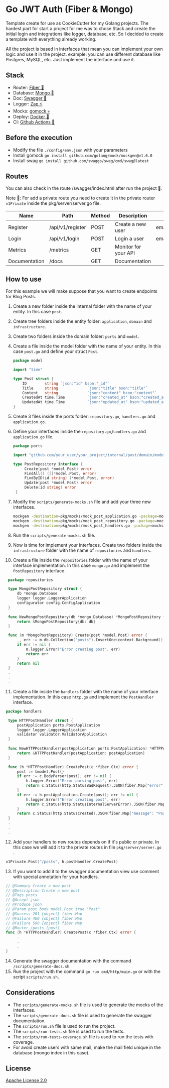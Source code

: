 # Go JWT Auth (Fiber & Mongo)
Template create for use as CookieCutter for my Golang projects. 
The hardest part for start a project for me was to chose Stack and create the initial login and integrations
like logger, database, etc. So I decided to create a template with everything already working.

All the project is based in interfaces that mean you can implement your own logic and use it in the project.
example: you can use different database like Postgres, MySQL, etc. Just implement the interface and use it.

## Stack
- Router: [Fiber 🚀](https://gofiber.io)
- Database: [Mongo 💾](https://www.mongodb.com/docs/drivers/go/current/) 
- Doc: [Swagger 📄](https://github.com/swaggo/swag)
- Logger: [Zap ⚡](https://github.com/uber-go/zap)
- Mocks: [gomock 💀](https://github.com/golang/mock)
- Deploy: [Docker 🐳](https://www.docker.com)
- CI: [Github Actions 🐙](https://docs.github.com/en/actions)

## Before the execution
- Modify the file `./config/env.json` with your parameters
- Install gomock `go install github.com/golang/mock/mockgen@v1.6.0`
- Install swag `go install github.com/swaggo/swag/cmd/swag@latest`

## Routes
You can also check in the route /swagger/index.html after run the project 🤩.

Note 📝: For add a private route you need to create it in the private router `v1Private`
inside the pkg/server/server.go file.

| Name          | Path             | Method | Description          | Request        | Response |
|---------------|------------------|--------|----------------------|----------------|----------|
| Register      | /api/v1/register | POST   | Create a new user    | email,password |          |
| Login         | /api/v1/login    | POST   | Login a user         | email,password | token    |
| Metrics       | /metrics         | GET    | Monitor for your API |                | html     |
| Documentation | /docs            | GET    | Documentation        |                | html     |

## How to use
For this example we will make suppose that you want to create endpoints for Blog Posts.
1. Create a new folder inside the internal folder with the name of your entity. In this case `post`.
2. Create tree folders inside the entity folder: `application`, `domain` and `infrastructure`.
3. Create two folders inside the domain folder: `ports` and `model`.
4. Create a file inside the model folder with the name of your entity. In this case `post.go` and define your struct `Post`.
    ```go
    package model
   
   import "time"  

    type Post struct {
        ID        string `json:"id" bson:"_id"`
        Title     string             `json:"title" bson:"title"`
        Content   string             `json:"content" bson:"content"`
        CreatedAt time.Time          `json:"created_at" bson:"created_at"`
        UpdatedAt time.Time          `json:"updated_at" bson:"updated_at"`
    }
    ```

5. Create 3 files inside the ports folder: `repository.go`, `handlers.go` and `application.go`.
6. Define your interfaces inside the `repository.go`,`handlers.go` and `application.go` file.
   ```go
   package ports
   
   import "github.com/your_user/your_project/internal/post/domain/model"
   
   type PostRepository interface {
        Create(post *model.Post) error
        FindAll() ([]*model.Post, error)
        FindByID(id string) (*model.Post, error)
        Update(post *model.Post) error
        Delete(id string) error
    }
    ```
7. Modify the `scripts/generate-mocks.sh` file and add your three new interfaces.
   ```sh
   mockgen -destination=pkg/mocks/mock_post_application.go -package=mocks --build_flags=--mod=mod github.com/solrac97gr/go-jwt-auth/internal/post/domain/ports PostApplication &&
   mockgen -destination=pkg/mocks/mock_post_repository.go -package=mocks --build_flags=--mod=mod github.com/solrac97gr/go-jwt-auth/internal/post/domain/ports PostRepository &&
   mockgen -destination=pkg/mocks/mock_post_handlers.go -package=mocks --build_flags=--mod=mod github.com/solrac97gr/go-jwt-auth/internal/post/domain/ports PostHandlers
   ```
8. Run the `scripts/generate-mocks.sh` file.
9. Now is time for implement your interfaces. Create two folders inside the `infrastructure` folder with the name of `repositories` and `handlers`.
10. Create a file inside the `repositories` folder with the name of your interface implementation. In this case `mongo.go` and implement the `PostRepository` interface.
   ```go
    package repositories

    type MongoPostRepository struct {
        db *mongo.Database
        logger logger.LoggerApplication
        configurator config.ConfigApplication
    }
    
    func NewMongoPostRepository(db *mongo.Database) *MongoPostRepository {
        return &MongoPostRepository{db: db}
    }

    func (m *MongoPostRepository) Create(post *model.Post) error {
        _, err := m.db.Collection("posts").InsertOne(context.Background(), post)
        if err != nil {
			m.logger.Error("Error creating post", err)
            return err
        }
        return nil
    }
    .
    .
    .
   ```
11. Create a file inside the `handlers` folder with the name of your interface implementation. In this case `http.go` and implement the `PostHandler` interface.
   ```go
   package handlers

    type HTTPPostHandler struct {
        postApplication ports.PostApplication
        logger logger.LoggerApplication
        validator validator.ValidatorApplication
    }
    
    func NewHTTPPostHandler(postApplication ports.PostApplication) *HTTPPostHandler {
        return &HTTPPostHandler{postApplication: postApplication}
    }

    func (h *HTTPPostHandler) CreatePost(c *fiber.Ctx) error {
        post := &model.Post{}
        if err := c.BodyParser(post); err != nil {
            h.logger.Error("Error parsing post", err)
            return c.Status(http.StatusBadRequest).JSON(fiber.Map{"error": err.Error()})
        }
        if err := h.postApplication.Create(post); err != nil {
            h.logger.Error("Error creating post", err)
            return c.Status(http.StatusInternalServerError).JSON(fiber.Map{"error": err.Error()})
        }
        return c.Status(http.StatusCreated).JSON(fiber.Map{"message": "Post created successfully"})
    }
    .
    .
    .
   ```
12. Add your handlers to new routes depends on if it's public or private. In this case we will add it to the private routes in file `pkg/server/server.go` .
   ```go
   v1Private.Post("/posts", h.postHandler.CreatePost)
   ```
13. If you want to add it to the swagger documentation view use comment with special annotation for your handlers.
   ```go
   // @Summary Create a new post
   // @Description Create a new post
   // @Tags posts
   // @Accept json
   // @Produce json
   // @Param post body model.Post true "Post"
   // @Success 201 {object} fiber.Map
   // @Failure 400 {object} fiber.Map
   // @Failure 500 {object} fiber.Map
   // @Router /posts [post]
   func (h *HTTPPostHandler) CreatePost(c *fiber.Ctx) error {
        .
        .
        .
   }
   ```
14. Generate the swagger documentation with the command `/scripts/generate-docs.sh`.
15. Run the project with the command `go run cmd/http/main.go` or with the script `scripts/run.sh`.

## Considerations
- The `scripts/generate-mocks.sh` file is used to generate the mocks of the interfaces.
- The `scripts/generate-docs.sh` file is used to generate the swagger documentation.
- The `scripts/run.sh` file is used to run the project.
- The `scripts/run-tests.sh` file is used to run the tests.
- The `scripts/run-tests-coverage.sh` file is used to run the tests with coverage.
- For avoid create users with same mail, make the mail field unique in the database (mongo index in this case).

## License
[Apache License 2.0]()

